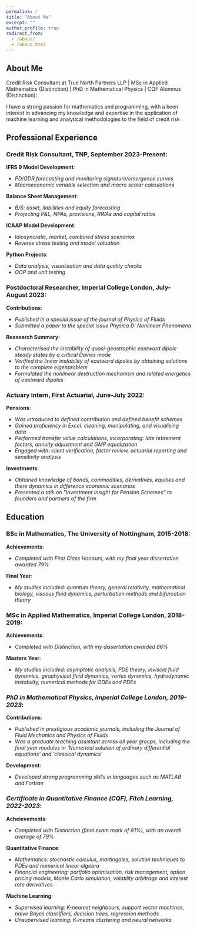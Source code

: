 ```yaml
---
permalink: /
title: "About Me"
excerpt: ""
author_profile: true
redirect_from: 
  - /about/
  - /about.html
---
```


## About Me

Credit Risk Consultant at True North Partners LLP | MSc in Applied Mathematics (Distinction) | PhD in Mathematical Physics | CQF Alumnus (Distinction):

I have a strong passion for mathematics and programming, with a keen interest in advancing my knowledge and expertise in the application of machine learning and analytical methodologies to the field of credit risk


## Professional Experience

### Credit Risk Consultant, TNP, September 2023-Present:

**IFRS 9 Model Development**:
* _PD/ODR forecasting and monitoring signature/emergence curves_
* _Macroeconomic variable selection and macro scalar calculations_
  
**Balance Sheet Management**:
* _B/S: asset, liabilities and equity forecasting_
* _Projecting P&L, NPAs, provisions, RWAs and capital ratios_
  
**ICAAP Model Development**:
* _Idiosyncratic, market, combined stress scenarios_
* _Reverse stress testing and model valuation_
  
**Python Projects**:
* _Data analysis, visualisation and data quality checks_
* _OOP and unit testing_

### Postdoctoral Researcher, Imperial College London, July-August 2023:

**Contributions**:
* _Published in a special issue of the journal of Physics of Fluids_
* _Submitted a paper to the special issue Physica D: Nonlinear Phenomena_

**Reasearch Summary**:
* _Characterised the instability of quasi-geostrophic eastward dipole steady states by a critical Davies mode_
* _Verified the linear instability of eastward dipoles by obtaining solutions to the complete eigenproblem_
* _Formulated the nonlinear destruction mechanism and related energetics of eastward dipoles_

### Actuary Intern, First Actuarial, June-July 2022:

**Pensions**:
* _Was introduced to defined contribution and defined benefit schemes_
* _Gained proficiency in Excel: cleaning, manipulating, and visualising data_
* _Performed transfer value calculations, incorporating: late retirement factors, annuity adjustment and GMP equalization_
* _Engaged with: client verification, factor review, actuarial reporting and sensitivity analysis_

**Investments**:
* _Obtained knowledge of bonds, commodities, derivatives, equities and there dynamics in difference economic scenarios_
* _Presented a talk on "Investment Insight for Pension Schemes" to founders and partners of the firm_

## Education

### BSc in Mathematics, The University of Nottingham, 2015-2018:

**Achievements**: 
* _Completed with First Class Honours, with my final year dissertation awarded 79%_

**Final Year**:
* _My studies included: quantum theory, general relativity, mathematical biology, viscous fluid dynamics, perturbation methods and bifurcation theory_

### MSc in Applied Mathematics, Imperial College London, 2018-2019:

**Achievements**:
* _Completed with Distinction, with my dissertation awarded 86%_

**Masters Year**:
* _My studies included: asymptotic analysis, PDE theory, inviscid fluid dynamics, geophysical fluid dynamics, vortex dynamics, hydrodynamic instability, numerical methods for ODEs and PDEs_

### _PhD in Mathematical Physics, Imperial College London, 2019-2023_:

**Contributions**:
* _Published in prestigious academic journals, including the Journal of Fluid Mechanics and Physics of Fluids_
* _Was a graduate teaching assistant across all year groups, including the final year modules in 'Numerical solution of ordinary differential equations' and 'classical dynamics'_

**Development**:
* _Developed strong programming skills in languages such as MATLAB and Fortran_

### _Certificate in Quantitative Finance (CQF), Fitch Learning, 2022-2023_:

**Acheievements**:
* _Completed with Distinction (final exam mark of 81%), with an overall average of 79%_

**Quantitative Finance**:
* _Mathematics: stochastic calculus, martingales, solution techniques to PDEs and numerical linear algebra_
* _Financial engineering: portfolio optimisation, risk management, option pricing models, Monte Carlo simulation, volatility arbitrage and interest rate derivatives_

**Machine Learning**:
* _Supervised learning: K-nearest neighbours, support vector machines, naive Bayes classifiers, decision trees, regression methods_
* _Unsupervised learning: K-means clustering and neural networks_ 
